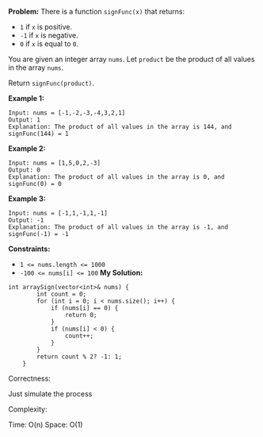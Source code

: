 **Problem:**
There is a function `signFunc(x)` that returns:

- `1` if `x` is positive.
- `-1` if `x` is negative.
- `0` if `x` is equal to `0`.

You are given an integer array `nums`. Let `product` be the product of all values in the array `nums`.

Return `signFunc(product)`.

 

**Example 1:**

```
Input: nums = [-1,-2,-3,-4,3,2,1]
Output: 1
Explanation: The product of all values in the array is 144, and signFunc(144) = 1
```

**Example 2:**

```
Input: nums = [1,5,0,2,-3]
Output: 0
Explanation: The product of all values in the array is 0, and signFunc(0) = 0
```

**Example 3:**

```
Input: nums = [-1,1,-1,1,-1]
Output: -1
Explanation: The product of all values in the array is -1, and signFunc(-1) = -1
```

 

**Constraints:**

- `1 <= nums.length <= 1000`
- `-100 <= nums[i] <= 100`
**My Solution:**
```
int arraySign(vector<int>& nums) {
        int count = 0;
        for (int i = 0; i < nums.size(); i++) {
            if (nums[i] == 0) {
                return 0;
            }
            if (nums[i] < 0) {
                count++;
            }
        }
        return count % 2? -1: 1;
    }
```
Correctness:

Just simulate the process

Complexity:

Time: O(n)
Space: O(1)